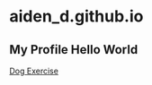 # aiden_d.github.io
## My Profile Hello World

<a href="http://aidenflowers.github.io/Exercise_Repo__9.2">Dog Exercise</a>
